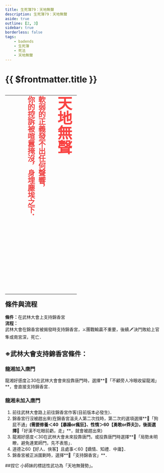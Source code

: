 ```yaml
---
title: 生死簿79：天地無聲
description: 生死簿79：天地無聲
aside: true
outline: [2, 3]
sidebar: true
borderless: false
tags:
    - badends
    - 生死簿
    - 死法
    - 天地無聲
---
```


# {{ $frontmatter.title }}

<table align=left vertical-align=top>
    <tr>
        <td style="height:650px; vertical-align: top;">
          <span style="writing-mode: tb-rl; webkit-writing-mode: vertical-rl; writing-mode: vertical-rl;">
            <font size="7" color="#f94241"><strong>天地無聲</strong></font>
            <br>
            <br>
            <font size="5" color="#ef4747">
            <strong>
            軟弱的正義發不出任何聲響，<br>
            你的控訴被喧囂掩沒，身埋塵埃之下．<br>
            <br>
            <br>
            </strong>
            </font>
          </span>
        </td>
    </tr>
</table>

## 條件與流程

<b>條件：</b>在武林大會上支持錦香宮<br>
<b>流程：</b><br>
武林大會在錦香宮被揭發時支持錦香宮，⚔️團戰輸贏不重要，後續🗡️決鬥敗給上官隼或南宮深，死亡．

## ※武林大會支持錦香宮條件：

### 龍湘加入唐門
<Girl8Icon>龍湘</Girl8Icon>好感度≧30在武林大會會來投靠唐門時，選擇**📖「不顧旁人冷眼收留龍湘」**，會直接支持錦香宮．

### 龍湘未加入唐門

1. 前往武林大會路上前往錦香宮作客(目前版本必發生)．
2. 錦香宮行沒被趕出來(在錦香宮溫夫人第二次找時，第二次的選項選擇**📖「狗屁不通」**(需要修養＜40【暴躁or瘋狂】、性情＞60【勇敢or莽夫】)，後面選擇**📖「好漢不吃眼前虧，走」**，就會被趕出來)
3. <Girl8Icon :size="`small`">龍湘</Girl8Icon>好感度＜30在武林大會未來投靠唐門，或投靠唐門時選擇**📖「局勢未明瞭，避免連累師門，先不表態」．
4. 道德≧60【好人、俠客】且處事＜60【嬌情、知禮．中庸】．
5. 錦香宮被正派圍剿時，選擇**📜「支持錦香宮」**．

##捏它
<Girl0Icon>小師妹</Girl0Icon>的標誌性武功為「天地無聲勢」。
